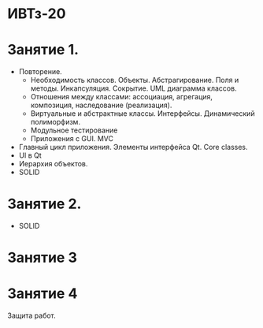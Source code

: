 # ИВТз-20

# Занятие 1. 
- Повторение. 
  - Необходимость классов. Объекты. Абстрагирование. Поля и методы. Инкапсуляция. Сокрытие. UML диаграмма классов.
  - Отношения между классами: ассоциация, агрегация, композиция, наследование (реализация). 
  - Виртуальные и абстрактные классы. Интерфейсы. Динамический полиморфизм.
  - Модульное тестирование
  - Приложения с GUI. MVC
- Главный цикл приложения. Элементы интерфейса Qt. Core classes.
- UI в Qt
- Иерархия объектов.
- SOLID

# Занятие 2. 
- SOLID


# Занятие 3

# Занятие 4
Защита работ.

